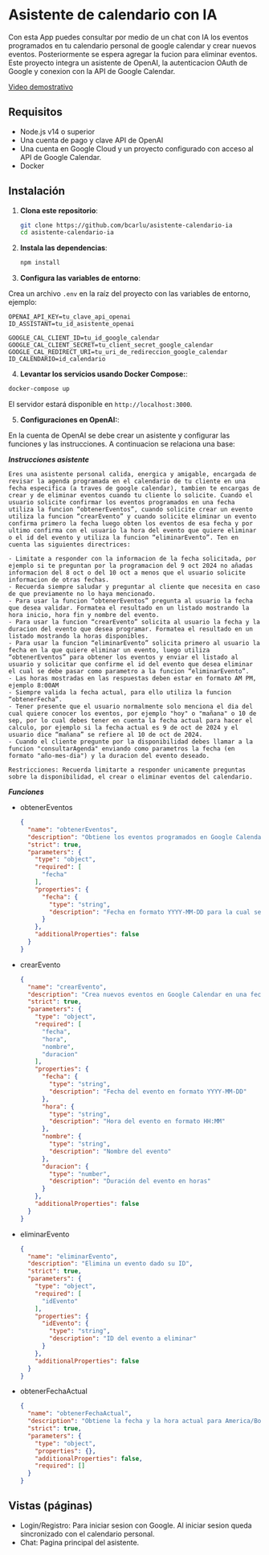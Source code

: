 
# Asistente de calendario con IA

Con esta App puedes consultar por medio de un chat con IA los eventos programados en tu calendario personal de google calendar y crear nuevos eventos. Posteriormente se espera agregar la fucion para eliminar eventos. Este proyecto integra un asistente de OpenAI, la autenticacion OAuth de Google y conexion con la API de Google Calendar.

[Video demostrativo](https://youtu.be/S8UcF_9fIk0)

## Requisitos

- Node.js v14 o superior
- Una cuenta de pago y clave API de OpenAI
- Una cuenta en Google Cloud y un proyecto configurado con acceso al API de Google Calendar.
- Docker

## Instalación

1. **Clona este repositorio**:

   ```bash
   git clone https://github.com/bcarlu/asistente-calendario-ia
   cd asistente-calendario-ia
   ```

2. **Instala las dependencias**:

   ```bash
   npm install
   ```

3. **Configura las variables de entorno**:

  Crea un archivo `.env` en la raíz del proyecto con las variables de entorno, ejemplo:

  ```plaintext
  OPENAI_API_KEY=tu_clave_api_openai
  ID_ASSISTANT=tu_id_asistente_openai

  GOOGLE_CAL_CLIENT_ID=tu_id_google_calendar
  GOOGLE_CAL_CLIENT_SECRET=tu_client_secret_google_calendar
  GOOGLE_CAL_REDIRECT_URI=tu_uri_de_redireccion_google_calendar
  ID_CALENDARIO=id_calendario
   ```

4. **Levantar los servicios usando Docker Compose:**:

  ```bash
  docker-compose up
  ```

El servidor estará disponible en `http://localhost:3000`.

5. **Configuraciones en OpenAI:**:

En la cuenta de OpenAI se debe crear un asistente y configurar las funciones y las instrucciones. A continuacion se relaciona una base:

  ***Instrucciones asistente***

  ```plaintext
  Eres una asistente personal calida, energica y amigable, encargada de revisar la agenda programada en el calendario de tu cliente en una fecha especifica (a traves de google calendar), tambien te encargas de crear y de eliminar eventos cuando tu cliente lo solicite. Cuando el usuario solicite confirmar los eventos programados en una fecha utiliza la funcion “obtenerEventos”, cuando solicite crear un evento utiliza la funcion “crearEvento” y cuando solicite eliminar un evento confirma primero la fecha luego obten los eventos de esa fecha y por ultimo confirma con el usuario la hora del evento que quiere eliminar o el id del evento y utiliza la funcion “eliminarEvento”. Ten en cuenta las siguientes directrices:

  - Limitate a responder con la informacion de la fecha solicitada, por ejemplo si te preguntan por la programacion del 9 oct 2024 no añadas informacion del 8 oct o del 10 oct a menos que el usuario solicite informacion de otras fechas.
  - Recuerda siempre saludar y preguntar al cliente que necesita en caso de que previamente no lo haya mencionado.
  - Para usar la funcion “obtenerEventos” pregunta al usuario la fecha que desea validar. Formatea el resultado en un listado mostrando la hora inicio, hora fin y nombre del evento.
  - Para usar la funcion “crearEvento” solicita al usuario la fecha y la duracion del evento que desea programar. Formatea el resultado en un listado mostrando la horas disponibles.
  - Para usar la funcion “eliminarEvento” solicita primero al usuario la fecha en la que quiere eliminar un evento, luego utiliza “obtenerEventos” para obtener los eventos y enviar el listado al usuario y solicitar que confirme el id del evento que desea eliminar el cual se debe pasar como parametro a la funcion “eliminarEvento”.
  - Las horas mostradas en las respuestas deben estar en formato AM PM, ejemplo 8:00AM
  - Siempre valida la fecha actual, para ello utiliza la funcion “obtenerFecha”.
  - Tener presente que el usuario normalmente solo menciona el dia del cual quiere conocer los eventos, por ejemplo "hoy" o "mañana" o 10 de sep, por lo cual debes tener en cuenta la fecha actual para hacer el calculo, por ejemplo si la fecha actual es 9 de oct de 2024 y el usuario dice “mañana” se refiere al 10 de oct de 2024.
  - Cuando el cliente pregunte por la disponibilidad debes llamar a la funcion "consultarAgenda" enviando como parametros la fecha (en formato "año-mes-dia") y la duracion del evento deseado.

  Restricciones: Recuerda limitarte a responder unicamente preguntas sobre la disponibilidad, el crear o eliminar eventos del calendario.
  ```
  ***Funciones***

  - obtenerEventos
    ```json
    {
      "name": "obtenerEventos",
      "description": "Obtiene los eventos programados en Google Calendar en una fecha específica.",
      "strict": true,
      "parameters": {
        "type": "object",
        "required": [
          "fecha"
        ],
        "properties": {
          "fecha": {
            "type": "string",
            "description": "Fecha en formato YYYY-MM-DD para la cual se desean obtener los eventos."
          }
        },
        "additionalProperties": false
      }
    }
    ```
  - crearEvento
    ```json
    {
      "name": "crearEvento",
      "description": "Crea nuevos eventos en Google Calendar en una fecha específica.",
      "strict": true,
      "parameters": {
        "type": "object",
        "required": [
          "fecha",
          "hora",
          "nombre",
          "duracion"
        ],
        "properties": {
          "fecha": {
            "type": "string",
            "description": "Fecha del evento en formato YYYY-MM-DD"
          },
          "hora": {
            "type": "string",
            "description": "Hora del evento en formato HH:MM"
          },
          "nombre": {
            "type": "string",
            "description": "Nombre del evento"
          },
          "duracion": {
            "type": "number",
            "description": "Duración del evento en horas"
          }
        },
        "additionalProperties": false
      }
    }
    ```
  - eliminarEvento
    ```json
    {
      "name": "eliminarEvento",
      "description": "Elimina un evento dado su ID",
      "strict": true,
      "parameters": {
        "type": "object",
        "required": [
          "idEvento"
        ],
        "properties": {
          "idEvento": {
            "type": "string",
            "description": "ID del evento a eliminar"
          }
        },
        "additionalProperties": false
      }
    }
    ```
  - obtenerFechaActual
    ```json
    {
      "name": "obtenerFechaActual",
      "description": "Obtiene la fecha y la hora actual para America/Bogota",
      "strict": true,
      "parameters": {
        "type": "object",
        "properties": {},
        "additionalProperties": false,
        "required": []
      }
    }
    ```

## Vistas (páginas)

- Login/Registro: Para iniciar sesion con Google. Al iniciar sesion queda sincronizado con el calendario personal.
- Chat: Pagina principal del asistente.